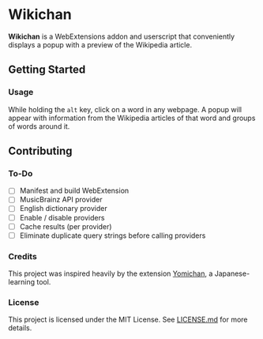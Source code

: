 # Wikichan

**Wikichan** is a WebExtensions addon and userscript that conveniently
displays a popup with a preview of the Wikipedia article.

## Getting Started

### Usage

While holding the `alt` key, click on a word in any webpage. A popup
will appear with information from the Wikipedia articles of that word
and groups of words around it.

## Contributing

### To-Do

- [ ] Manifest and build WebExtension
- [ ] MusicBrainz API provider
- [ ] English dictionary provider
- [ ] Enable / disable providers
- [ ] Cache results (per provider)
- [ ] Eliminate duplicate query strings before calling providers

### Credits

This project was inspired heavily by the extension
[Yomichan](https://foosoft.net/projects/yomichan), a Japanese-learning
tool.

### License

This project is licensed under the MIT License. See
[LICENSE.md](LICENSE.md) for more details.
